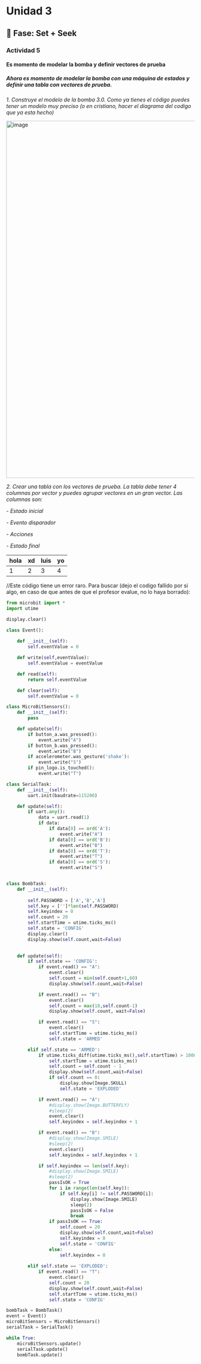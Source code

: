 # Unidad 3

## 🔎 Fase: Set + Seek

### Actividad 5

#### Es momento de modelar la bomba y definir vectores de prueba

##### Ahora es momento de modelar la bomba con una máquina de estados y definir una tabla con vectores de prueba.

*1. Construye el modelo de la bomba 3.0. Como ya tienes el código puedes tener un modelo muy preciso (o en cristiano, hacer el diagrama del codigo que ya esta hecho)*

<img width="1717" height="953" alt="image" src="https://github.com/user-attachments/assets/5c49f3f7-8d85-4fe3-b326-8b57f7eed598" />

*2. Crear una tabla con los vectores de prueba. La tabla debe tener 4 columnas por vector y puedes agrupar vectores en un gran vector. Las columnas son:*

*- Estado inicial*

*- Evento disparador*

*- Acciones*

*- Estado final*

| hola | xd | luis | yo |
| --- | --- | --- | --- |
| 1 | 2 | 3 | 4 |








//Este código tiene un error raro. Para buscar (dejo el codigo fallido por si algo, en caso de que antes de que el profesor evalue, no lo haya borrado):

``` py
from microbit import *
import utime

display.clear()

class Event():
    
    def __init__(self):
        self.eventValue = 0

    def write(self,eventValue):
        self.eventValue = eventValue

    def read(self):
        return self.eventValue

    def clear(self):
        self.eventValue = 0

class MicroBitSensors():
    def __init__(self):
        pass

    def update(self):
        if button_a.was_pressed():
            event.write("A")
        if button_b.was_pressed():
            event.write("B")
        if accelerometer.was_gesture('shake'):
            event.write("S")
        if pin_logo.is_touched():
            event.write("T")

class SerialTask:
    def __init__(self):
        uart.init(baudrate=115200)

    def update(self):
        if uart.any():
            data = uart.read(1)
            if data:
                if data[0] == ord('A'):
                    event.write("A")
                if data[0] == ord('B'):
                    event.write("B")
                if data[0] == ord('T'):
                    event.write("T")
                if data[0] == ord('S'):
                    event.write("S")


class BombTask:
    def __init__(self):
        
        self.PASSWORD = ['A','B','A']
        self.key = ['']*len(self.PASSWORD)
        self.keyindex = 0
        self.count = 20
        self.startTime = utime.ticks_ms()
        self.state = 'CONFIG'
        display.clear()
        display.show(self.count,wait=False)
        

    def update(self):
        if self.state == 'CONFIG':
            if event.read() == "A":
                event.clear()
                self.count = min(self.count+1,60)
                display.show(self.count,wait=False)

            if event.read() == "B":
                event.clear()
                self.count = max(10,self.count-1)
                display.show(self.count, wait=False)

            if event.read() == "S":
                event.clear()
                self.startTime = utime.ticks_ms()
                self.state = 'ARMED'

        elif self.state == 'ARMED':
            if utime.ticks_diff(utime.ticks_ms(),self.startTime) > 1000:
                self.startTime = utime.ticks_ms()
                self.count = self.count - 1
                display.show(self.count,wait=False)
                if self.count == 0:
                    display.show(Image.SKULL)
                    self.state = 'EXPLODED'

            if event.read() == "A":
                #display.show(Image.BUTTERFLY)
                #sleep(2)
                event.clear()
                self.keyindex = self.keyindex + 1

            if event.read() == "B":
                #display.show(Image.SMILE)
                #sleep(2)
                event.clear()
                self.keyindex = self.keyindex + 1

            if self.keyindex == len(self.key):
                #display.show(Image.SMILE)
                #sleep(2)
                passIsOK = True
                for i in range(len(self.key)):
                    if self.key[i] != self.PASSWORD[i]:
                        display.show(Image.SMILE)
                        sleep(2)
                        passIsOK = False
                        break
                if passIsOK == True:
                    self.count = 20
                    display.show(self.count,wait=False)
                    self.keyindex = 0
                    self.state = 'CONFIG'
                else:
                    self.keyindex = 0
        
        elif self.state == 'EXPLODED':
            if event.read() == "T":
                event.clear()
                self.count = 20
                display.show(self.count,wait=False)
                self.startTime = utime.ticks_ms()
                self.state = 'CONFIG'

bombTask = BombTask()
event = Event()
microBitSensors = MicroBitSensors()
serialTask = SerialTask()

while True:
    microBitSensors.update()
    serialTask.update()
    bombTask.update()

```





